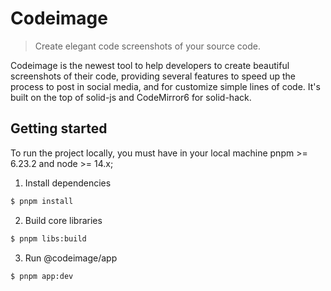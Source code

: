 # Codeimage

> Create elegant code screenshots of your source code.


Codeimage is the newest tool to help developers to create beautiful screenshots of their code, 
providing several features to speed up the process to post in social media, and for customize simple lines of code.
It's built on the top of solid-js and CodeMirror6 for solid-hack.

## Getting started
To run the project locally, you must have in your local machine pnpm >= 6.23.2 and node >= 14.x;

1. Install dependencies

```bash
$ pnpm install
```

2. Build core libraries
```bash
$ pnpm libs:build
```

3. Run @codeimage/app
```bash
$ pnpm app:dev
```